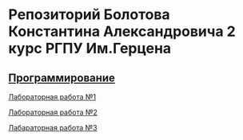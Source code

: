 # Репозиторий Болотова Константина Александровича 2 курс РГПУ Им.Герцена

## [Программирование](https://github.com/ZabivakaXD/Herzen_curse_2/tree/main/prog)

[Лабораторная работа №1](https://github.com/ZabivakaXD/Herzen_curse_2/blob/main/prog/Lab_1.md)

[Лабораторная работа №2](https://github.com/ZabivakaXD/Herzen_curse_2/blob/main/prog/Calculate.py)

[Лабараторная работа №3](https://github.com/ZabivakaXD/Herzen_curse_2/blob/main/prog/Calculate.py)
